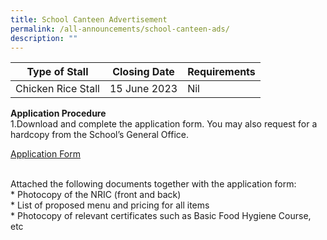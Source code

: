 ```yaml
---
title: School Canteen Advertisement
permalink: /all-announcements/school-canteen-ads/
description: ""
---
```

| Type of Stall | Closing Date  | Requirements |
| -------- | -------- | -------- |
| Chicken Rice Stall     | 15 June 2023      | Nil     |

**Application Procedure**
<br>
1.Download and complete the application form. You may also request for a hardcopy from the School’s General Office.

[Application Form](/files/Announcements/School%20Canteen%20Advertisement/application%20form-%20bf7%20(2018).pdf)


<br>
Attached the following documents together with the application form:<br>
* Photocopy of the NRIC (front and back)<br>
* List of proposed menu and pricing for all items<br>
* Photocopy of relevant certificates such as Basic Food Hygiene Course, etc<br>